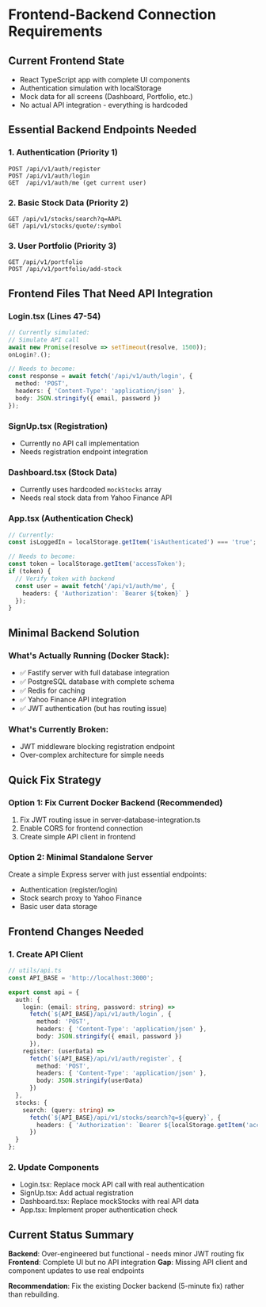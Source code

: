 # Frontend-Backend Connection Requirements

## **Current Frontend State**
- React TypeScript app with complete UI components
- Authentication simulation with localStorage
- Mock data for all screens (Dashboard, Portfolio, etc.)
- No actual API integration - everything is hardcoded

## **Essential Backend Endpoints Needed**

### 1. **Authentication (Priority 1)**
```
POST /api/v1/auth/register
POST /api/v1/auth/login
GET  /api/v1/auth/me (get current user)
```

### 2. **Basic Stock Data (Priority 2)**
```
GET /api/v1/stocks/search?q=AAPL
GET /api/v1/stocks/quote/:symbol
```

### 3. **User Portfolio (Priority 3)**
```
GET /api/v1/portfolio
POST /api/v1/portfolio/add-stock
```

## **Frontend Files That Need API Integration**

### Login.tsx (Lines 47-54)
```typescript
// Currently simulated:
// Simulate API call
await new Promise(resolve => setTimeout(resolve, 1500));
onLogin?.();

// Needs to become:
const response = await fetch('/api/v1/auth/login', {
  method: 'POST',
  headers: { 'Content-Type': 'application/json' },
  body: JSON.stringify({ email, password })
});
```

### SignUp.tsx (Registration)
- Currently no API call implementation
- Needs registration endpoint integration

### Dashboard.tsx (Stock Data)
- Currently uses hardcoded `mockStocks` array
- Needs real stock data from Yahoo Finance API

### App.tsx (Authentication Check)
```typescript
// Currently:
const isLoggedIn = localStorage.getItem('isAuthenticated') === 'true';

// Needs to become:
const token = localStorage.getItem('accessToken');
if (token) {
  // Verify token with backend
  const user = await fetch('/api/v1/auth/me', {
    headers: { 'Authorization': `Bearer ${token}` }
  });
}
```

## **Minimal Backend Solution**

### What's Actually Running (Docker Stack):
- ✅ Fastify server with full database integration
- ✅ PostgreSQL database with complete schema
- ✅ Redis for caching
- ✅ Yahoo Finance API integration
- ✅ JWT authentication (but has routing issue)

### What's Currently Broken:
- JWT middleware blocking registration endpoint
- Over-complex architecture for simple needs

## **Quick Fix Strategy**

### Option 1: Fix Current Docker Backend (Recommended)
1. Fix JWT routing issue in server-database-integration.ts
2. Enable CORS for frontend connection
3. Create simple API client in frontend

### Option 2: Minimal Standalone Server
Create a simple Express server with just essential endpoints:
- Authentication (register/login)
- Stock search proxy to Yahoo Finance
- Basic user data storage

## **Frontend Changes Needed**

### 1. Create API Client
```typescript
// utils/api.ts
const API_BASE = 'http://localhost:3000';

export const api = {
  auth: {
    login: (email: string, password: string) => 
      fetch(`${API_BASE}/api/v1/auth/login`, {
        method: 'POST',
        headers: { 'Content-Type': 'application/json' },
        body: JSON.stringify({ email, password })
      }),
    register: (userData) => 
      fetch(`${API_BASE}/api/v1/auth/register`, {
        method: 'POST',
        headers: { 'Content-Type': 'application/json' },
        body: JSON.stringify(userData)
      })
  },
  stocks: {
    search: (query: string) =>
      fetch(`${API_BASE}/api/v1/stocks/search?q=${query}`, {
        headers: { 'Authorization': `Bearer ${localStorage.getItem('accessToken')}` }
      })
  }
};
```

### 2. Update Components
- Login.tsx: Replace mock API call with real authentication
- SignUp.tsx: Add actual registration
- Dashboard.tsx: Replace mockStocks with real API data
- App.tsx: Implement proper authentication check

## **Current Status Summary**

**Backend**: Over-engineered but functional - needs minor JWT routing fix
**Frontend**: Complete UI but no API integration
**Gap**: Missing API client and component updates to use real endpoints

**Recommendation**: Fix the existing Docker backend (5-minute fix) rather than rebuilding.
